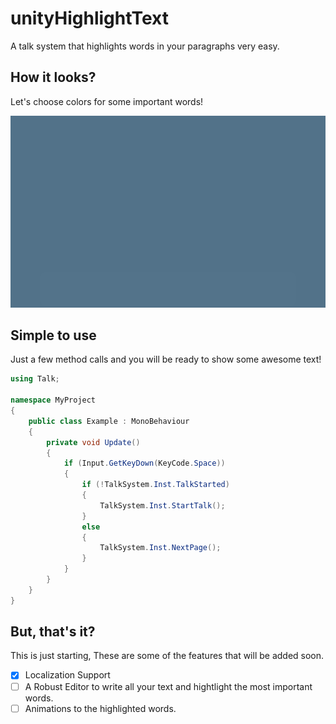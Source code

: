 # unityHighlightText
A talk system that highlights words in your paragraphs very easy.

## How it looks?
Let's choose colors for some important words!

![](ReadmeFiles/TalkCloudDemo2.gif)

## Simple to use
Just a few method calls and you will be ready to show some awesome text!
```c#
using Talk;

namespace MyProject
{
    public class Example : MonoBehaviour
    {
        private void Update()
        {
            if (Input.GetKeyDown(KeyCode.Space))
            {
                if (!TalkSystem.Inst.TalkStarted)
                {
                    TalkSystem.Inst.StartTalk();
                }
                else
                {
                    TalkSystem.Inst.NextPage();
                }
            }
        }
    }
}
```

## But, that's it?
This is just starting, These are some of the features that will be added soon.

- [x] Localization Support
- [ ] A Robust Editor to write all your text and hightlight the most important words.
- [ ] Animations to the highlighted words.

